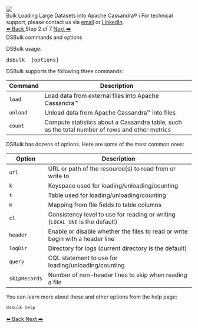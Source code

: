 <!-- TOP -->
<div class="top">
  <img src="https://datastax-academy.github.io/katapod-shared-assets/images/ds-academy-logo.svg" />
  <div class="scenario-title-section">
    <span class="scenario-title">Bulk Loading Large Datasets into Apache Cassandra®</span>
    <span class="scenario-subtitle">ℹ️ For technical support, please contact us via <a href="mailto:aleksandr.volochnev@datastax.com">email</a> or <a href="https://dtsx.io/aleks">LinkedIn</a>.</span>
  </div>
</div>

<!-- NAVIGATION -->
<div id="navigation-top" class="navigation-top">
 <a href='command:katapod.loadPage?[{"step":"step1-cassandra"}]'
   class="btn btn-dark navigation-top-left">⬅️ Back
 </a>
<span class="step-count"> Step 2 of 7</span>
 <a href='command:katapod.loadPage?[{"step":"step3-cassandra"}]' 
    class="btn btn-dark navigation-top-right">Next ➡️
  </a>
</div>

<!-- CONTENT -->

<div class="step-title">DSBulk commands and options</div>

DSBulk usage:
<pre class="non-executable-code">
dsbulk <command> [options]
</pre>

DSBulk supports the following three commands:

| Command  | Description |
|----------|-------------|
| `load`   | Load data from external files into Apache Cassandra™   |
| `unload` | Unload data from Apache Cassandra™ into files | 
| `count`  | Compute statistics about a Cassandra table, such as the total number of rows and other metrics |

DSBulk has dozens of options. Here are some of the most common ones:

| Option        | Description |
|---------------|-------------|
| `url`         | URL or path of the resource(s) to read from or write to |
| `k`           | Keyspace used for loading/unloading/counting    |
| `t`           | Table used for loading/unloading/counting  | 
| `m`           | Mapping from file fields to table columns  |
| `cl`          | Consistency level to use for reading or writing (`LOCAL_ONE` is the default) |
| `header`      | Enable or disable whether the files to read or write begin with a header line |
| `logDir`      | Directory for logs (current directory is the default) |
| `query`       | CQL statement to use for loading/unloading/counting |
| `skipRecords` | Number of non-header lines to skip when reading a file |

You can learn more about these and other options from the help page:
```
dsbulk help
```

<!-- NAVIGATION -->
<div id="navigation-bottom" class="navigation-bottom">
 <a href='command:katapod.loadPage?[{"step":"step1-cassandra"}]'
   class="btn btn-dark navigation-bottom-left">⬅️ Back
 </a>
 <a href='command:katapod.loadPage?[{"step":"step3-cassandra"}]'
    class="btn btn-dark navigation-bottom-right">Next ➡️
  </a>
</div>
